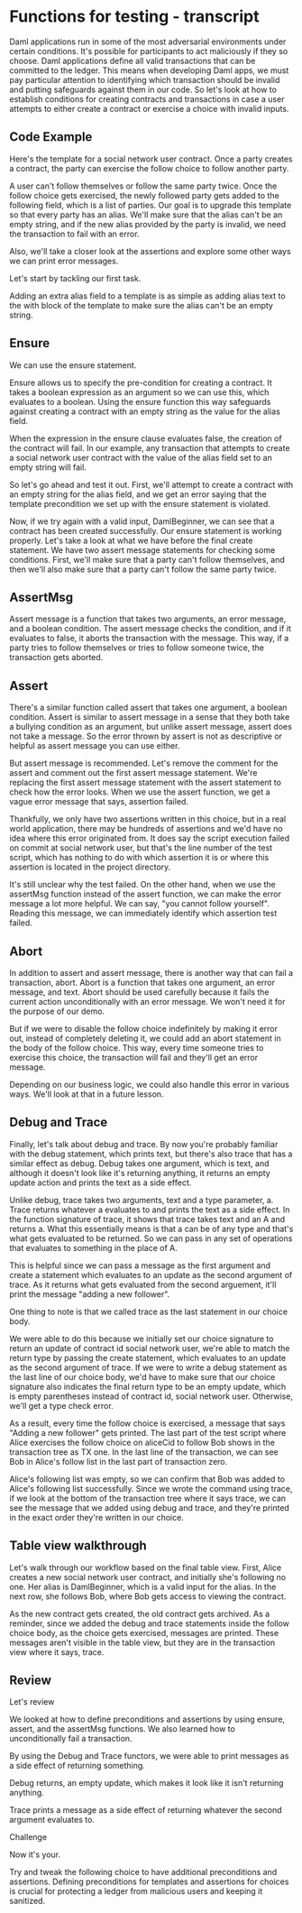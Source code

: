 # Functions for testing - transcript

Daml applications run in some of the most adversarial environments under certain conditions. It's possible for participants to act maliciously if they so choose. Daml applications define all valid transactions that can be committed to the ledger. This means when developing Daml apps, we must pay particular attention to identifying which transaction should be invalid and putting safeguards against them in our code. So let's look at how to establish conditions for creating contracts and transactions in case a user attempts to either create a contract or exercise a choice with invalid inputs. 

## Code Example

Here's the template for a social network user contract. Once a party creates a contract, the party can exercise the follow choice to follow another party.

A user can't follow themselves or follow the same party twice. Once the follow choice gets exercised, the newly followed party gets added to the following field, which is a list of parties. Our goal is to upgrade this template so that every party has an alias. We'll make sure that the alias can't be an empty string, and if the new alias provided by the party is invalid, we need the transaction to fail with an error. 

Also, we'll take a closer look at the assertions and explore some other ways we can print error messages. 

Let's start by tackling our first task. 

Adding an extra alias field to a template is as simple as adding alias text to the with block of the template to make sure the alias can't be an empty string.

## Ensure

We can use the ensure statement. 

Ensure allows us to specify the pre-condition for creating a contract. It takes a boolean expression as an argument so we can use this, which evaluates to a boolean. Using the ensure function this way safeguards against creating a contract with an empty string as the value for the alias field.

When the expression in the ensure clause evaluates false, the creation of the contract will fail. In our example, any transaction that attempts to create a social network user contract with the value of the alias field set to an empty string will fail. 

So let's go ahead and test it out. First, we'll attempt to create a contract with an empty string for the alias field, and we get an error saying that the template precondition we set up with the ensure statement is violated.

Now, if we try again with a valid input, DamlBeginner, we can see that a contract has been created successfully. Our ensure statement is working properly. Let's take a look at what we have before the final create statement. We have two assert message statements for checking some conditions. First, we'll make sure that a party can't follow themselves, and then we'll also make sure that a party can't follow the same party twice.

## AssertMsg

Assert message is a function that takes two arguments, an error message, and a boolean condition. The assert message checks the condition, and if it evaluates to false, it aborts the transaction with the message. This way, if a party tries to follow themselves or tries to follow someone twice, the transaction gets aborted.

## Assert

There's a similar function called assert that takes one argument, a boolean condition. Assert is similar to assert message in a sense that they both take a bullying condition as an argument, but unlike assert message, assert does not take a message. So the error thrown by assert is not as descriptive or helpful as assert message you can use either.

But assert message is recommended. Let's remove the comment for the assert and comment out the first assert message statement. We're replacing the first assert message statement with the assert statement to check how the error looks. When we use the assert function, we get a vague error message that says, assertion failed.

Thankfully, we only have two assertions written in this choice, but in a real world application, there may be hundreds of assertions and we'd have no idea where this error originated from. It does say the script execution failed on commit at social network user, but that's the line number of the test script, which has nothing to do with which assertion it is or where this assertion is located in the project directory. 

It's still unclear why the test failed. On the other hand, when we use the assertMsg function instead of the assert function, we can make the error message a lot more helpful. We can say, "you cannot follow yourself". Reading this message, we can immediately identify which assertion test failed.

## Abort

In addition to assert and assert message, there is another way that can fail a transaction, abort. Abort is a function that takes one argument, an error message, and text. Abort should be used carefully because it fails the current action unconditionally with an error message. We won't need it for the purpose of our demo.

But if we were to disable the follow choice indefinitely by making it error out, instead of completely deleting it, we could add an abort statement in the body of the follow choice. This way, every time someone tries to exercise this choice, the transaction will fail and they'll get an error message.

Depending on our business logic, we could also handle this error in various ways. We'll look at that in a future lesson. 

## Debug and Trace

Finally, let's talk about debug and trace. By now you're probably familiar with the debug statement, which prints text, but there's also trace that has a similar effect as debug. Debug takes one argument, which is text, and although it doesn't look like it's returning anything, it returns an empty update action and prints the text as a side effect.

Unlike debug, trace takes two arguments, text and a type parameter, a. Trace returns whatever a evaluates to and prints the text as a side effect. In the function signature of trace, it shows that trace takes text and an A and returns a. What this essentially means is that a can be of any type and that's what gets evaluated to be returned. So we can pass in any set of operations that evaluates to something in the place of A.

This is helpful since we can pass a message as the first argument and create a statement which evaluates to an update as the second argument of trace. As it returns what gets evaluated from the second arguement, it'll print the message "adding a new follower". 

One thing to note is that we called trace as the last statement in our choice body.

We were able to do this because we initially set our choice signature to return an update of contract id social network user, we're able to match the return type by passing the create statement, which evaluates to an update as the second argument of trace. If we were to write a debug statement as the last line of our choice body, we'd have to make sure that our choice signature also indicates the final return type to be an empty update, which is empty parentheses instead of contract id, social network user. Otherwise, we'll get a type check error. 

As a result, every time the follow choice is exercised, a message that says "Adding a new follower" gets printed. The last part of the test script where Alice exercises the follow choice on aliceCid to follow Bob shows in the transaction tree as TX one. In the last line of the transaction, we can see Bob in Alice's follow list in the last part of transaction zero.

Alice's following list was empty, so we can confirm that Bob was added to Alice's following list successfully. Since we wrote the command using trace, if we look at the bottom of the transaction tree where it says trace, we can see the message that we added using debug and trace, and they're printed in the exact order they're written in our choice. 

## Table view walkthrough

Let's walk through our workflow based on the final table view. First, Alice creates a new social network user contract, and initially she's following no one. Her alias is DamlBeginner, which is a valid input for the alias. In the next row, she follows Bob, where Bob gets access to viewing the contract.

As the new contract gets created, the old contract gets archived. As a reminder, since we added the debug and trace statements inside the follow choice body, as the choice gets exercised, messages are printed. These messages aren't visible in the table view, but they are in the transaction view where it says, trace. 

## Review

Let's review

We looked at how to define preconditions and assertions by using ensure, assert, and the assertMsg functions. We also learned how to unconditionally fail a transaction. 

By using the Debug and Trace functors, we were able to print messages as a side effect of returning something. 

Debug returns, an empty update, which makes it look like it isn't returning anything.

Trace prints a message as a side effect of returning whatever the second argument evaluates to. 

Challenge

Now it's your. 

Try and tweak the following choice to have additional preconditions and assertions. Defining preconditions for templates and assertions for choices is crucial for protecting a ledger from malicious users and keeping it sanitized.
